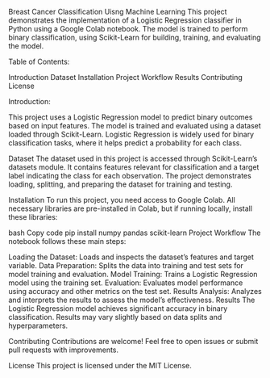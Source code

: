 Breast Cancer Classification Uisng Machine Learning
This project demonstrates the implementation of a Logistic Regression classifier in Python using a Google Colab notebook. The model is trained to perform binary classification, using Scikit-Learn for building, training, and evaluating the model.

Table of Contents:

Introduction
Dataset
Installation
Project Workflow
Results
Contributing
License

Introduction:

This project uses a Logistic Regression model to predict binary outcomes based on input features. The model is trained and evaluated using a dataset loaded through Scikit-Learn. Logistic Regression is widely used for binary classification tasks, where it helps predict a probability for each class.

Dataset
The dataset used in this project is accessed through Scikit-Learn’s datasets module. It contains features relevant for classification and a target label indicating the class for each observation. The project demonstrates loading, splitting, and preparing the dataset for training and testing.

Installation
To run this project, you need access to Google Colab. All necessary libraries are pre-installed in Colab, but if running locally, install these libraries:

bash
Copy code
pip install numpy pandas scikit-learn
Project Workflow
The notebook follows these main steps:

Loading the Dataset: Loads and inspects the dataset’s features and target variable.
Data Preparation: Splits the data into training and test sets for model training and evaluation.
Model Training: Trains a Logistic Regression model using the training set.
Evaluation: Evaluates model performance using accuracy and other metrics on the test set.
Results Analysis: Analyzes and interprets the results to assess the model’s effectiveness.
Results
The Logistic Regression model achieves significant accuracy in binary classification. Results may vary slightly based on data splits and hyperparameters.

Contributing
Contributions are welcome! Feel free to open issues or submit pull requests with improvements.

License
This project is licensed under the MIT License.
